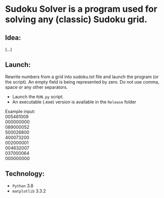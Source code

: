 # Sudoku Solver is a program used for solving any (classic) Sudoku grid.
## Idea:
(...)   

## Launch:
Rewrite numbers from a grid into sudoku.txt file and launch the program (or the script). An empty field is being represented by zero. Do not use comma, space or any other separators.
* Launch the ```RUN.py``` script.
* An executable (.exe) version is available in the ```Release``` folder

Example input:  
005481009  
000000000  
089000052  
500026800  
400073200  
002000001  
004632007  
037000064  
000000000

## Technology: 
* ```Python``` 3.8
* ```matplotlib``` 3.3.2
